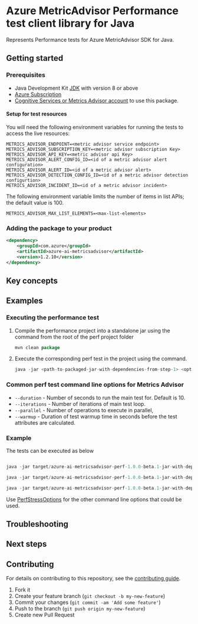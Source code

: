 # Azure MetricAdvisor Performance test client library for Java

Represents Performance tests for Azure MetricAdvisor SDK for Java.

## Getting started

### Prerequisites

- Java Development Kit [JDK][jdk_link] with version 8 or above
- [Azure Subscription][azure_subscription]
- [Cognitive Services or Metrics Advisor account][metrics_advisor_account] to use this package.

#### Setup for test resources

You will need the following environment variables for running the tests to access the live resources:

```
METRICS_ADVISOR_ENDPOINT=<metric advisor service endpoint>
METRICS_ADVISOR_SUBSCRIPTION_KEY=<metric advisor subscription Key>
METRICS_ADVISOR_API_KEY=<metric advisor api Key>
METRICS_ADVISOR_ALERT_CONFIG_ID=<id of a metric advisor alert configuration>
METRICS_ADVISOR_ALERT_ID=<id of a metric advisor alert>
METRICS_ADVISOR_DETECTION_CONFIG_ID=<id of a metric advisor detection configurtion>
METRICS_ADVISOR_INCIDENT_ID=<id of a metric advisor incident>
```

The following environment variable limits the number of items in list APIs; the default value is 100.

```
METRICS_ADVISOR_MAX_LIST_ELEMENTS=<max-list-elements>
```

### Adding the package to your product
[//]: # ({x-version-update-start;com.azure:azure-ai-metricsadvisor;current})
```xml
<dependency>
    <groupId>com.azure</groupId>
    <artifactId>azure-ai-metricsadvisor</artifactId>
    <version>1.2.10</version>
</dependency>
```
[//]: # ({x-version-update-end})

## Key concepts

## Examples
### Executing the performance test
1. Compile the performance project into a standalone jar using the command from the root of the perf project folder
   ```java
   mvn clean package

2. Execute the corresponding perf test in the project using the command.
   ```java
   java -jar <path-to-packaged-jar-with-dependencies-from-step-1> <options-for-the-test>

### Common perf test command line options for Metrics Advisor
- `--duration` - Number of seconds to run the main test for. Default is 10.
- `--iterations` - Number of iterations of main test loop.
- `--parallel` - Number of operations to execute in parallel,
- `--warmup` - Duration of test warmup time in seconds before the test attributes are calculated.

### Example

The tests can be executed as below

```java

java -jar target/azure-ai-metricsadvisor-perf-1.0.0-beta.1-jar-with-dependencies.jar anomalieslist --warmup 1 --iterations 1 --parallel 5 --duration 30

java -jar target/azure-ai-metricsadvisor-perf-1.0.0-beta.1-jar-with-dependencies.jar incidentslist --warmup 1 --iterations 1 --parallel 5 --duration 30

java -jar target/azure-ai-metricsadvisor-perf-1.0.0-beta.1-jar-with-dependencies.jar rootcauselist --warmup 1 --iterations 1 --parallel 5 --duration 30

```

Use [PerfStressOptions](https://github.com/Azure/azure-sdk-for-java/blob/main/common/perf-test-core/src/main/java/com/azure/perf/test/core/PerfStressOptions.java)
for the other command line options that could be used.

## Troubleshooting

## Next steps

## Contributing

For details on contributing to this repository, see the [contributing guide](https://github.com/Azure/azure-sdk-for-java/blob/main/CONTRIBUTING.md).

1. Fork it
1. Create your feature branch (`git checkout -b my-new-feature`)
1. Commit your changes (`git commit -am 'Add some feature'`)
1. Push to the branch (`git push origin my-new-feature`)
1. Create new Pull Request

<!-- LINKS -->
[azure_subscription]: https://azure.microsoft.com/free
[jdk_link]: https://learn.microsoft.com/java/azure/jdk/?view=azure-java-stable
[metrics_advisor_account]: https://ms.portal.azure.com/#create/Microsoft.CognitiveServicesMetricsAdvisor
